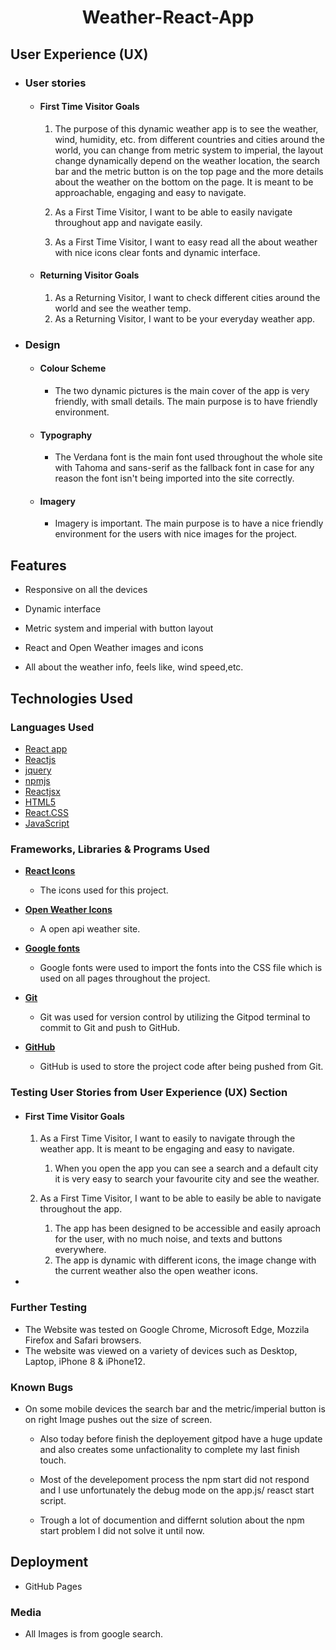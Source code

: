 <h1 align="center">Weather-React-App</h1>


## User Experience (UX)

-   ### User stories

    -   #### First Time Visitor Goals

        1. The purpose of this dynamic weather app is to see the weather, wind, humidity, etc. from different countries and cities around the world, you can change  from metric system to imperial, the layout change dynamically depend on the weather location, the search bar and the metric button is on the top page and the more details about the weather on the bottom on the page. It is meant to be approachable, engaging and easy to navigate.
        
        2. As a First Time Visitor, I want to be able to easily navigate throughout app and navigate easily.
        
        3. As a First Time Visitor, I want to easy read all the about weather with nice icons clear fonts and dynamic interface. 

    -   #### Returning Visitor Goals

        1. As a Returning Visitor, I want to check different cities around the world and see the weather temp.
        2. As a Returning Visitor, I want to be your everyday weather app.
        

-   ### Design
    -   #### Colour Scheme
        -   The two dynamic pictures is the main cover of the app is very friendly, with small details. The main purpose is to have friendly environment.
    -   #### Typography
        -   The Verdana font is the main font used throughout the whole site with Tahoma and sans-serif as the fallback font in case for any reason the font isn't being imported into the site correctly.
    -   #### Imagery
        -   Imagery is important. The main purpose is to have a nice friendly environment for the users with nice images for the project.


## Features

-   Responsive on all the devices

-   Dynamic interface
-   Metric system and imperial with button layout
-   React and Open Weather images and icons
-   All about the weather info, feels like, wind speed,etc.

## Technologies Used

### Languages Used
-   [React app](https://reactjs.org/docs/create-a-new-react-app.html)
-   [Reactjs](https://reactjs.org/)
-   [jquery](https://jquery.com/)
-   [npmjs](https://www.npmjs.com/)
-   [Reactjsx](https://reactjs.org/docs/introducing-jsx.html)
-   [HTML5](https://en.wikipedia.org/wiki/HTML5)
-   [React.CSS](https://reactjs.org/docs/faq-styling.html)
-   [JavaScript](https://en.wikipedia.org/wiki/JavaScript)
### Frameworks, Libraries & Programs Used


- [**React Icons**](https://react-icons.github.io/react-icons//)
  - The icons used for this project.

- [**Open Weather Icons**](https://openweathermap.org/api)
  - A open api weather site.

- [**Google fonts**](https://fonts.google.com/)

  - Google fonts were used to import the fonts into the CSS file which is used on all pages throughout the project.

- [**Git**](https://git-scm.com/)

  - Git was used for version control by utilizing the Gitpod terminal to commit to Git and push to GitHub.

- [**GitHub**](https://github.com/)

  - GitHub is used to store the project code after being pushed from Git.


### Testing User Stories from User Experience (UX) Section

-   #### First Time Visitor Goals

    1. As a First Time Visitor, I want to easily to navigate through the weather app. It is meant to be engaging and easy to navigate.

        1. When you open the app you can see a search and a default city it is very easy to search your favourite city and see the weather.
        
    2. As a First Time Visitor, I want to be able to easily be able to navigate throughout the app.

        1. The app has been designed to be accessible and easily aproach for the user, with no much noise, and texts and buttons everywhere.
        2. The app is dynamic with different icons, the image change with the current weather also the open weather icons.
       
-   
### Further Testing

-   The Website was tested on Google Chrome, Microsoft Edge, Mozzila Firefox and Safari browsers.
-   The website was viewed on a variety of devices such as Desktop, Laptop, iPhone 8 & iPhone12.


### Known Bugs

-   On some mobile devices the search bar and the metric/imperial button is on right Image pushes out the size of screen.
    -   Also today before finish the deployement gitpod have a huge update and also creates some unfactionality to complete my last finish touch.
    
    - Most of the develepoment process the npm start did not respond and I use unfortunately the debug mode on the app.js/ reasct start script.
    
    - Trough a lot of documention and differnt solution about the npm start problem I did not solve it until now.


## Deployment

-  GitHub Pages



### Media

-   All Images is from google search.
